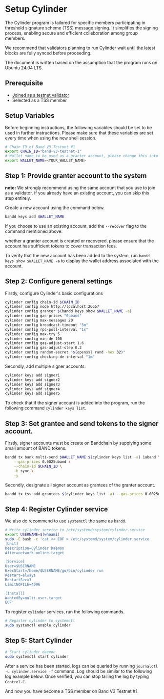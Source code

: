 # Setup Cylinder

The Cylinder program is tailored for specific members participating in threshold signature scheme (TSS) message signing. It simplifies the signing process, enabling secure and efficient collaboration among group members.

We recommend that validators planning to run Cylinder wait until the latest blocks are fully synced before proceeding.

The document is written based on the assumption that the program runs on Ubuntu 24.04 LTS.

## Prerequisite

- [Joined as a testnet validator](https://github.com/bandprotocol/launch/blob/master/band-v3-testnet-1/README.md)
- Selected as a TSS member

## Setup Variables


Before beginning instructions, the following variables should be set to be used in further instructions. Please make sure that these variables are set every time when using the new shell session.

```bash
# Chain ID of Band V3 Testnet #1
export CHAIN_ID="band-v3-testnet-1"
# Wallet name to be used as a granter account, please change this into your name (no whitespace).
export WALLET_NAME=<YOUR_WALLET_NAME>
```

## Step 1: Provide granter account to the system

**note:** We strongly recommend using the same account that you use to join as a validator. If you already have an existing account, you can skip this step entirely.

Create a new account using the command below.

```bash
bandd keys add $WALLET_NAME
```

If you choose to use an existing account, add the `--recover` flag to the command mentioned above.

whether a granter account is created or recovered, please ensure that the account has sufficient tokens to cover transaction fees.

To verify that the new account has been added to the system, run `bandd keys show $WALLET_NAME -a` to display the wallet address associated with the account.

## Step 2: Configure general settings

Firstly, configure Cylinder's basic configurations

```bash
cylinder config chain-id $CHAIN_ID
cylinder config node http://localhost:26657
cylinder config granter $(bandd keys show $WALLET_NAME -a)
cylinder config gas-prices "0uband"
cylinder config max-messages 20
cylinder config broadcast-timeout "5m"
cylinder config rpc-poll-interval "1s"
cylinder config max-try 5
cylinder config min-de 100
cylinder config gas-adjust-start 1.6
cylinder config gas-adjust-step 0.2
cylinder config random-secret "$(openssl rand -hex 32)"
cylinder config checking-de-interval "1m"
```

Secondly, add multiple signer accounts.

```bash
cylinder keys add signer1
cylinder keys add signer2
cylinder keys add signer3
cylinder keys add signer4
cylinder keys add signer5
```

To check that if the signer account is added into the program, run the following command
`cylinder keys list`.

## Step 3: Set grantee and send tokens to the signer account.

Firstly, signer accounts must be create on Bandchain by supplying some small amount of BAND tokens.

```bash
bandd tx bank multi-send $WALLET_NAME $(cylinder keys list -a) 1uband \
	--gas-prices 0.0025uband \
	--chain-id $CHAIN_ID \
	-b sync \
	-y
```

Secondly, designate all signer account as grantees of the granter account.

```bash
bandd tx tss add-grantees $(cylinder keys list -a) --gas-prices 0.0025uband --chain-id $CHAIN_ID --gas 800000 --from $WALLET_NAME -b sync -y
```

## Step 4: Register Cylinder service

We also do recommend to use `systemctl` the same as `bandd`.

```bash
# Write cylinder service to /etc/systemd/system/cylinder.service
export USERNAME=$(whoami)
sudo -E bash -c 'cat << EOF > /etc/systemd/system/cylinder.service
[Unit]
Description=Cylinder Daemon
After=network-online.target

[Service]
User=$USERNAME
ExecStart=/home/$USERNAME/go/bin/cylinder run
Restart=always
RestartSec=3
LimitNOFILE=4096

[Install]
WantedBy=multi-user.target
EOF'
```

To register `cylinder` services, run the following commands.

```bash
# Register cylinder to systemctl
sudo systemctl enable cylinder
```

## Step 5: Start Cylinder

```bash
# Start cylinder daemon
sudo systemctl start cylinder
```

After a service has been started, logs can be queried by running `journalctl -u cylinder.service -f` command. Log should be similar to the following log example below. Once verified, you can stop tailing the log by typing `Control-C`.

And now you have become a TSS member on Band V3 Testnet #1.
